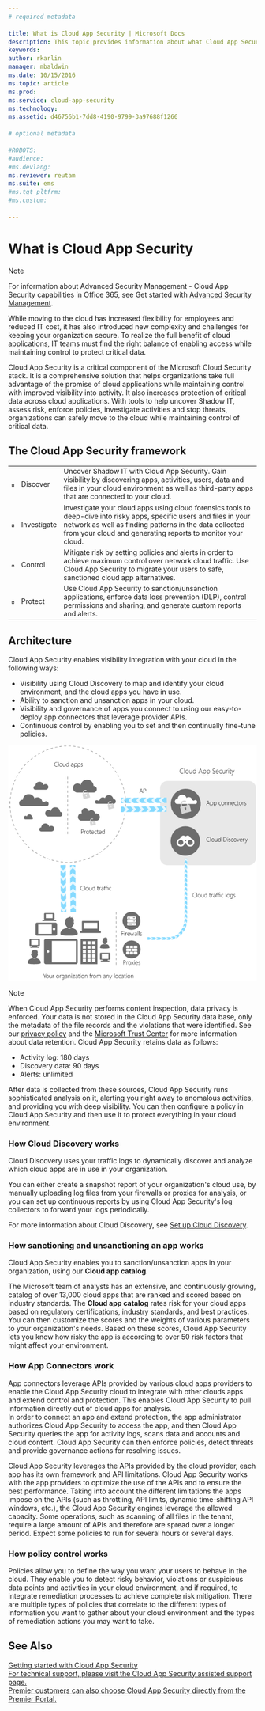 ```yaml
---
# required metadata

title: What is Cloud App Security | Microsoft Docs
description: This topic provides information about what Cloud App Security is and how it works.
keywords:
author: rkarlin
manager: mbaldwin
ms.date: 10/15/2016
ms.topic: article
ms.prod:
ms.service: cloud-app-security
ms.technology:
ms.assetid: d46756b1-7dd8-4190-9799-3a97688f1266

# optional metadata

#ROBOTS:
#audience:
#ms.devlang:
ms.reviewer: reutam
ms.suite: ems
#ms.tgt_pltfrm:
#ms.custom:

---
```

# What is Cloud App Security
 
> [!NOTE] 
> For information about Advanced Security Management - Cloud App Security capabilities in Office 365, see Get started with [Advanced Security Management](https://support.office.com/article/Get-started-with-Advanced-Management-Security-d9ee4d67-f2b3-42b4-9c9e-c4529904990a). 
 
While moving to the cloud has increased flexibility for employees and reduced IT cost, it has also introduced new complexity and challenges for keeping your organization secure. To realize the full benefit of cloud applications, IT teams must find the right balance of enabling access while maintaining control to protect critical data.  
  
Cloud App Security is a critical component of the Microsoft Cloud Security stack. It is a comprehensive solution that helps organizations take full advantage of the promise of cloud applications while maintaining control with improved visibility into activity. It also increases protection of critical data across cloud applications. With tools to help uncover Shadow IT, assess risk, enforce policies, investigate activities and stop threats, organizations can safely move to the cloud while maintaining control of critical data.  
  
## The Cloud App Security framework  

||||
|----|----|----|  
|![](./media/discovery-icon.png)|Discover|Uncover Shadow IT with Cloud App Security. Gain visibility by discovering apps, activities, users, data and files in your cloud environment as well as third-party apps that are connected to your cloud.|  
|![](./media/investigate-icon.png)|Investigate|Investigate your cloud apps using cloud forensics tools to deep-dive into risky apps, specific users and files in your network as well as finding patterns in the data collected from your cloud and generating reports to monitor your cloud.|  
|![](./media/protect-icon.png)|Control|Mitigate risk by setting policies and alerts in order to achieve maximum control over network cloud traffic. Use Cloud App Security to migrate your users to safe, sanctioned cloud app alternatives.|  
|![](./media/protect-icon.png)|Protect|Use Cloud App Security to sanction/unsanction applications, enforce data loss prevention (DLP), control permissions and sharing, and generate custom reports and alerts.|  
  
## Architecture  

Cloud App Security enables visibility integration with your cloud in the following ways:  
  
-   Visibility using Cloud Discovery to map and identify your cloud environment, and the cloud apps you have in use.  
-   Ability to sanction and unsanction apps in your cloud.  
-   Visibility and governance of apps you connect to using our easy-to-deploy app connectors that leverage provider APIs.  
-   Continuous control by enabling you to set and then continually fine-tune policies.  
  
![](./media/architecture.png)  
  
> [!NOTE]  
>  When Cloud App Security performs content inspection, data privacy is enforced. Your data is not stored in the Cloud App Security data base, only the metadata of the file records and the violations that were identified. See our [privacy policy](http://go.microsoft.com/fwlink/?LinkId=512132)  and the [Microsoft Trust Center](https://www.microsoft.com/TrustCenter/Privacy/You-are-in-control-of-your-data) for more information about data retention.
Cloud App Security retains data as follows:
>- Activity log: 180 days
>- Discovery data: 90 days
>- Alerts: unlimited 

After data is collected from these sources, Cloud App Security runs sophisticated analysis on it, alerting you right away to anomalous activities, and providing you with deep visibility. You can then configure a policy in Cloud App Security and then use it to protect everything in your cloud environment.  
  
###  How Cloud Discovery works  

Cloud Discovery uses your traffic logs to dynamically discover and analyze which cloud apps are in use in your organization.  
  
You can either create a snapshot report of your organization's cloud use, by manually uploading log files from your firewalls or proxies for analysis, or you can set up continuous reports by using Cloud App Security's log collectors to forward your logs periodically.  

For more information about Cloud Discovery, see [Set up Cloud Discovery](set-up-cloud-discovery.md).
  
### How sanctioning and unsanctioning an app works  

Cloud App Security enables you to sanction/unsanction apps in your organization, using our **Cloud app catalog**.  
  
The Microsoft team of analysts has an extensive, and continuously growing, catalog of over 13,000 cloud apps that are ranked and scored based on industry standards. The **Cloud app catalog** rates risk for your cloud apps based on regulatory certifications, industry standards, and best practices. You can then customize the scores and the weights of various parameters to your organization's needs. Based on these scores, Cloud App Security lets you know how risky the app is according to over 50 risk factors that might affect your environment.  
  
### How App Connectors work  
App connectors leverage APIs provided by various cloud apps providers to enable the Cloud App Security cloud to integrate with other clouds apps and extend control and protection. This enables Cloud App Security to pull information directly out of cloud apps for analysis.  
In order to connect an app and extend protection, the app administrator authorizes Cloud App Security to access the app, and then Cloud App Security queries the app for activity logs, scans data and accounts and cloud content. Cloud App Security can then enforce policies, detect threats and provide governance actions for resolving issues.  
  
Cloud App Security leverages the APIs provided by the cloud provider, each app has its own framework and API limitations. Cloud App Security works with the app providers to optimize the use of the APIs and to ensure the best performance. Taking into account the different limitations the apps impose on the APIs (such as throttling, API limits, dynamic time-shifting API windows, etc.), the Cloud App Security engines leverage the allowed capacity. Some operations, such as scanning of all files in the tenant, require a large amount of APIs and therefore are spread over a longer period. Expect some policies to run for several hours or several days.  
  
### How policy control works  

Policies allow you to define the way you want your users to behave in the cloud. They enable you to detect risky behavior, violations or suspicious data points and activities in your cloud environment, and if required, to integrate remediation processes to achieve complete risk mitigation. There are multiple types of policies that correlate to the different types of information you want to gather about your cloud environment and the types of remediation actions you may want to take.  
  
## See Also  

[Getting started with Cloud App Security](getting-started-with-cloud-app-security.md)   
[For technical support, please visit the Cloud App Security assisted support page.](http://support.microsoft.com/oas/default.aspx?prid=16031)   
[Premier customers can also choose Cloud App Security directly from the Premier Portal.](https://premier.microsoft.com/)  
  
  